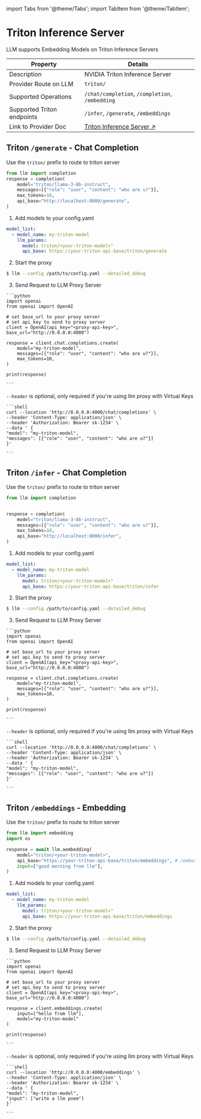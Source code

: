 import Tabs from '@theme/Tabs';
import TabItem from '@theme/TabItem';

# Triton Inference Server

LLM supports Embedding Models on Triton Inference Servers

| Property | Details |
|-------|-------|
| Description | NVIDIA Triton Inference Server |
| Provider Route on LLM | `triton/` |
| Supported Operations | `/chat/completion`, `/completion`, `/embedding` |
| Supported Triton endpoints | `/infer`, `/generate`, `/embeddings` |
| Link to Provider Doc | [Triton Inference Server ↗](https://developer.nvidia.com/triton-inference-server) |

## Triton `/generate` - Chat Completion 


<Tabs>
<TabItem value="sdk" label="SDK">

Use the `triton/` prefix to route to triton server
```python
from llm import completion
response = completion(
    model="triton/llama-3-8b-instruct",
    messages=[{"role": "user", "content": "who are u?"}],
    max_tokens=10,
    api_base="http://localhost:8000/generate",
)
```

</TabItem>
<TabItem value="proxy" label="PROXY">

1. Add models to your config.yaml

  ```yaml
  model_list:
    - model_name: my-triton-model
      llm_params:
        model: triton/<your-triton-model>"
        api_base: https://your-triton-api-base/triton/generate
  ```


2. Start the proxy 

  ```bash
  $ llm --config /path/to/config.yaml --detailed_debug
  ```

3. Send Request to LLM Proxy Server

  <Tabs>

  <TabItem value="openai" label="OpenAI Python v1.0.0+">

    ```python
    import openai
    from openai import OpenAI

    # set base_url to your proxy server
    # set api_key to send to proxy server
    client = OpenAI(api_key="<proxy-api-key>", base_url="http://0.0.0.0:4000")

    response = client.chat.completions.create(
        model="my-triton-model",
        messages=[{"role": "user", "content": "who are u?"}],
        max_tokens=10,
    )

    print(response)

    ```

  </TabItem>

  <TabItem value="curl" label="curl">

  `--header` is optional, only required if you're using llm proxy with Virtual Keys

    ```shell
    curl --location 'http://0.0.0.0:4000/chat/completions' \
    --header 'Content-Type: application/json' \
    --header 'Authorization: Bearer sk-1234' \
    --data ' {
    "model": "my-triton-model",
    "messages": [{"role": "user", "content": "who are u?"}]
    }'

    ```
  </TabItem>

  </Tabs>

</TabItem>
</Tabs>

## Triton `/infer` - Chat Completion 

<Tabs>
<TabItem value="sdk" label="SDK">


Use the `triton/` prefix to route to triton server
```python
from llm import completion


response = completion(
    model="triton/llama-3-8b-instruct",
    messages=[{"role": "user", "content": "who are u?"}],
    max_tokens=10,
    api_base="http://localhost:8000/infer",
)
```

</TabItem>
<TabItem value="proxy" label="PROXY">

1. Add models to your config.yaml

  ```yaml
  model_list:
    - model_name: my-triton-model
      llm_params:
        model: triton/<your-triton-model>"
        api_base: https://your-triton-api-base/triton/infer
  ```


2. Start the proxy 

  ```bash
  $ llm --config /path/to/config.yaml --detailed_debug
  ```

3. Send Request to LLM Proxy Server

  <Tabs>

  <TabItem value="openai" label="OpenAI Python v1.0.0+">

    ```python
    import openai
    from openai import OpenAI

    # set base_url to your proxy server
    # set api_key to send to proxy server
    client = OpenAI(api_key="<proxy-api-key>", base_url="http://0.0.0.0:4000")

    response = client.chat.completions.create(
        model="my-triton-model",
        messages=[{"role": "user", "content": "who are u?"}],
        max_tokens=10,
    )

    print(response)

    ```

  </TabItem>

  <TabItem value="curl" label="curl">

  `--header` is optional, only required if you're using llm proxy with Virtual Keys

    ```shell
    curl --location 'http://0.0.0.0:4000/chat/completions' \
    --header 'Content-Type: application/json' \
    --header 'Authorization: Bearer sk-1234' \
    --data ' {
    "model": "my-triton-model",
    "messages": [{"role": "user", "content": "who are u?"}]
    }'

    ```
  </TabItem>

  </Tabs>

</TabItem>
</Tabs>



## Triton `/embeddings` - Embedding

<Tabs>
<TabItem value="sdk" label="SDK">

Use the `triton/` prefix to route to triton server
```python
from llm import embedding
import os

response = await llm.aembedding(
    model="triton/<your-triton-model>",                                                       
    api_base="https://your-triton-api-base/triton/embeddings", # /embeddings endpoint you want llm to call on your server
    input=["good morning from llm"],
)
```

</TabItem>
<TabItem value="proxy" label="PROXY">

1. Add models to your config.yaml

  ```yaml
  model_list:
    - model_name: my-triton-model
      llm_params:
        model: triton/<your-triton-model>"
        api_base: https://your-triton-api-base/triton/embeddings
  ```


2. Start the proxy 

  ```bash
  $ llm --config /path/to/config.yaml --detailed_debug
  ```

3. Send Request to LLM Proxy Server

  <Tabs>

  <TabItem value="openai" label="OpenAI Python v1.0.0+">

    ```python
    import openai
    from openai import OpenAI

    # set base_url to your proxy server
    # set api_key to send to proxy server
    client = OpenAI(api_key="<proxy-api-key>", base_url="http://0.0.0.0:4000")

    response = client.embeddings.create(
        input=["hello from llm"],
        model="my-triton-model"
    )

    print(response)

    ```

  </TabItem>

  <TabItem value="curl" label="curl">

  `--header` is optional, only required if you're using llm proxy with Virtual Keys

    ```shell
    curl --location 'http://0.0.0.0:4000/embeddings' \
    --header 'Content-Type: application/json' \
    --header 'Authorization: Bearer sk-1234' \
    --data ' {
    "model": "my-triton-model",
    "input": ["write a llm poem"]
    }'

    ```
  </TabItem>

  </Tabs>


</TabItem>

</Tabs>
